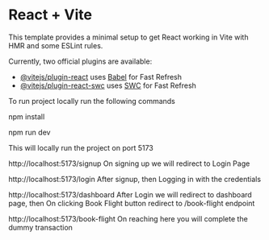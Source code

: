 # React + Vite

This template provides a minimal setup to get React working in Vite with HMR and some ESLint rules.

Currently, two official plugins are available:

- [@vitejs/plugin-react](https://github.com/vitejs/vite-plugin-react/blob/main/packages/plugin-react/README.md) uses [Babel](https://babeljs.io/) for Fast Refresh
- [@vitejs/plugin-react-swc](https://github.com/vitejs/vite-plugin-react-swc) uses [SWC](https://swc.rs/) for Fast Refresh


To run project locally run the following commands

npm install

npm run dev

This will locally run the project on port 5173

http://localhost:5173/signup On signing up we will redirect to Login Page

http://localhost:5173/login After signup, then Logging in with the credentials

http://localhost:5173/dashboard After Login we will redirect to dashboard page, then On clicking Book Flight button redirect to /book-flight endpoint

http://localhost:5173/book-flight On reaching here you will complete the dummy transaction
